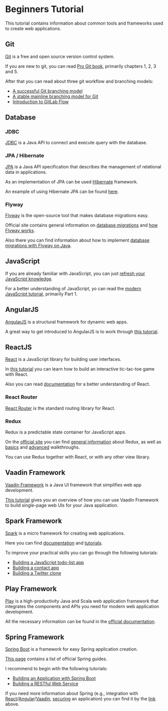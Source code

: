 # Beginners Tutorial

This tutorial contains information about common tools and frameworks used to create web applications.

## Git

[Git](https://git-scm.com/) is a free and open source version control system.

If you are new to git, you can read [Pro Git book](https://git-scm.com/book/en/v2), primarily chapters 1, 2, 3 and 5.

After that you can read about three git workflow and branching models:

* [A successful Git branching model](http://nvie.com/posts/a-successful-git-branching-model/)
* [A stable mainline branching model for Git](http://www.bitsnbites.eu/a-stable-mainline-branching-model-for-git/)
* [Introduction to GitLab Flow](https://docs.gitlab.com/ee/workflow/gitlab_flow.html)

## Database

### JDBC

[JDBC](https://en.wikipedia.org/wiki/Java_Database_Connectivity) is a Java API to connect and execute query with the database.

### JPA / Hibernate

[JPA](https://en.wikipedia.org/wiki/Java_Persistence_API) is a Java API specification that describes the management of relational data in applications.

As an implementation of JPA can be used [Hibernate](http://hibernate.org/) framework. 

An example of using Hibernate JPA can be found [here](http://tomee.apache.org/examples-trunk/jpa-hibernate/README.html). 

### Flyway

[Flyway](https://flywaydb.org/getstarted/) is the open-source tool that makes database migrations easy.

Official site contains general information on [database migrations](https://flywaydb.org/getstarted/why) and [how Flyway works](https://flywaydb.org/getstarted/how).

Also there you can find information about how to implement [database migrations with Flyway on Java](https://flywaydb.org/getstarted/java).

## JavaScript

If you are already familiar with JavaScript, you can just [refresh your JavaScript knowledge](https://developer.mozilla.org/en-US/docs/Web/JavaScript/A_re-introduction_to_JavaScript).

For a better understanding of JavaScript, yo can read the [modern JavaScript tutorial](https://javascript.info/), primarily Part 1.

## AngularJS

[AngularJS](https://angularjs.org/) is a structural framework for dynamic web apps.

A great way to get introduced to AngularJS is to work through [this tutorial](https://docs.angularjs.org/tutorial).

## ReactJS

[React](https://reactjs.org/) is a JavaScript library for building user interfaces.

In [this tutorial](https://reactjs.org/tutorial/tutorial.html) you can learn how to build an interactive tic-tac-toe game with React.

Also you can read [documentation](https://reactjs.org/docs) for a better understanding of React.

### React Router

[React Router](https://reacttraining.com/react-router/) is the standard routing library for React.

### Redux

Redux is a predictable state container for JavaScript apps.

On the [official site](https://redux.js.org/) you can find [general information](https://redux.js.org/introduction) about Redux, as well as [basics](https://redux.js.org/basics) and [advanced](https://redux.js.org/advanced) walkthroughs.

You can use Redux together with React, or with any other view library.

## Vaadin Framework

[Vaadin Framework](https://vaadin.com/framework) is a Java UI framework that simplifies web app development.

[This tutorial](https://vaadin.com/docs/v8/framework/tutorial.html) gives you an overview of how you can use Vaadin Framework to build single-page web UIs for your Java application.

## Spark Framework

[Spark](http://sparkjava.com/) is a micro framework for creating web applications.

Here you can find [documentation](http://sparkjava.com/documentation) and [tutorials](http://sparkjava.com/tutorials/).

To improve your practical skills you can go through the following tutorials:

* [Building a JavaScript todo-list app](http://sparkjava.com/tutorials/ajax-without-writing-javascript)
* [Building a contact app](http://sparkjava.com/tutorials/cloud-contact-app)
* [Building a Twitter clone](http://sparkjava.com/tutorials/twitter-clone)

## Play Framework

[Play](https://www.playframework.com/) is a high-productivity Java and Scala web application framework that integrates the components and APIs you need for modern web application development.

All the necessary information can be found in the [official documentation](https://www.playframework.com/documentation/1.4.x/home).

## Spring Framework

[Spring Boot](https://projects.spring.io/spring-boot/) is a framework for easy Spring application creation.

[This page](https://spring.io/guides) contains a list of official Spring guides.

I recommend to begin with the following tutorials:

* [Building an Application with Spring Boot](https://spring.io/guides/gs/spring-boot/)
* [Building a RESTful Web Service](https://spring.io/guides/gs/rest-service/)

If you need more information about Spring (e.g., integration with [React](https://spring.io/guides/tutorials/react-and-spring-data-rest/)/[Angular](https://spring.io/guides/gs/consuming-rest-angularjs/)/[Vaadin](https://spring.io/guides/gs/crud-with-vaadin/), [securing](https://spring.io/guides/topicals/spring-security-architecture/) an application) you can find it by the [link](https://spring.io/guides) above.
